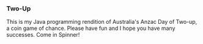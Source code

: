 ### Two-Up
This is my Java programming rendition of Australia's Anzac Day of Two-up, a coin game of chance.
Please have fun and I hope you have many successes. Come in Spinner!
